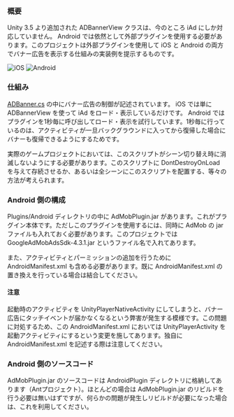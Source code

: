 ### 概要

Unity 3.5 より追加された ADBannerView クラスは、今のところ iAd にしか対応していません。 Android では依然として外部プラグインを使用する必要があります。このプロジェクトは外部プラグインを使用して iOS と Android の両方でバナー広告を表示する仕組みの実装例を提示するものです。

![iOS](https://github.com/downloads/keijiro/unity-adbanner-example/ss_ios.png) <span /> ![Android](https://github.com/downloads/keijiro/unity-adbanner-example/ss_android.png)

### 仕組み

[ADBanner.cs](https://github.com/keijiro/unity-adbanner-example/blob/master/Assets/Scripts/ADBanner.cs) の中にバナー広告の制御が記述されています。 iOS では単に ADBannerView を使って iAd をロード・表示しているだけです。 Android ではプラグインを1秒毎に呼び出してロード・表示を試行しています。1秒毎に行っているのは、アクティビティが一旦バックグラウンドに入ってから復帰した場合にバナーも復帰できるようにするためです。

実際のゲームプロジェクトにおいては、このスクリプトがシーン切り替え時に消滅しないようにする必要があります。このスクリプトに DontDestroyOnLoad を与えて存続させるか、あるいは全シーンにこのスクリプトを配置する、等々の方法が考えられます。

### Android 側の構成

Plugins/Android ディレクトリの中に AdMobPlugin.jar があります。これがプラグイン本体です。ただしこのプラグインを使用するには、同時に AdMob の jar ファイルも入れておく必要があります。このプロジェクトでは GoogleAdMobAdsSdk-4.3.1.jar というファイル名で入れてあります。

また、アクティビティとパーミッションの追加を行うために AndroidManifest.xml も含める必要があります。既に AndroidManifest.xml の置き換えを行っている場合は結合してください。

#### 注意

起動時のアクティビティを UnityPlayerNativeActivity にしてしまうと、バナー広告にタッチイベントが届かなくなるという弊害が発生する模様です。この問題に対処するため、この AndroidManifest.xml においては UnityPlayerActivity を起動アクティビティにするという変更を施してあります。独自に AndroidManifest.xml を記述する際は注意してください。

### Android 側のソースコード

AdMobPlugin.jar のソースコードは AndroidPlugin ディレクトリに格納してあります（Antプロジェクト）。ほとんどの場合は AdMobPlugin.jar のリビルドを行う必要は無いはずですが、何らかの問題が発生しリビルドが必要になった場合は、これを利用してください。
